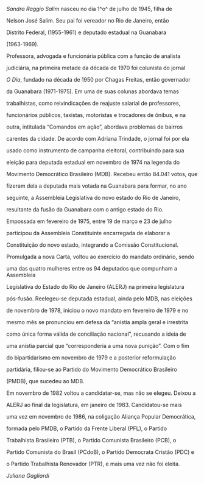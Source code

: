 

*Sandra Raggio Salim* nasceu no dia 1^o^ de julho de 1945, filha de

Nelson José Salim. Seu pai foi vereador no Rio de Janeiro, então

Distrito Federal, (1955-1961) e deputado estadual na Guanabara

(1963-1969).



Professora, advogada e funcionária pública com a função de analista

judiciária, na primeira metade da década de 1970 foi colunista do jornal

*O Dia*, fundado na década de 1950 por Chagas Freitas, então governador

da Guanabara (1971-1975). Em uma de suas colunas abordava temas

trabalhistas, como reivindicações de reajuste salarial de professores,

funcionários públicos, taxistas, motoristas e trocadores de ônibus, e na

outra, intitulada “Comandos em ação”, abordava problemas de bairros

carentes da cidade. De acordo com Adriana Trindade, o jornal foi por ela

usado como instrumento de campanha eleitoral, contribuindo para sua

eleição para deputada estadual em novembro de 1974 na legenda do

Movimento Democrático Brasileiro (MDB). Recebeu então 84.041 votos, que

fizeram dela a deputada mais votada na Guanabara para formar, no ano

seguinte, a Assembleia Legislativa do novo estado do Rio de Janeiro,

resultante da fusão da Guanabara com o antigo estado do Rio.



Empossada em fevereiro de 1975, entre 19 de março e 23 de julho

participou da Assembleia Constituinte encarregada de elaborar a

Constituição do novo estado, integrando a Comissão Constitucional.

Promulgada a nova Carta, voltou ao exercício do mandato ordinário, sendo

uma das quatro mulheres entre os 94 deputados que compunham a Assembleia

Legislativa do Estado do Rio de Janeiro (ALERJ) na primeira legislatura

pós-fusão. Reelegeu-se deputada estadual, ainda pelo MDB, nas eleições

de novembro de 1978, iniciou o novo mandato em fevereiro de 1979 e no

mesmo mês se pronunciou em defesa da “anistia ampla geral e irrestrita

como única forma válida de conciliação nacional”, recusando a ideia de

uma anistia parcial que “corresponderia a uma nova punição”. Com o fim

do bipartidarismo em novembro de 1979 e a posterior reformulação

partidária, filiou-se ao Partido do Movimento Democrático Brasileiro

(PMDB), que sucedeu ao MDB.



Em novembro de 1982 voltou a candidatar-se, mas não se elegeu. Deixou a

ALERJ ao final da legislatura, em janeiro de 1983. Candidatou-se mais

uma vez em novembro de 1986, na coligação Aliança Popular Democrática,

formada pelo PMDB, o Partido da Frente Liberal (PFL), o Partido

Trabalhista Brasileiro (PTB), o Partido Comunista Brasileiro (PCB), o

Partido Comunista do Brasil (PCdoB), o Partido Democrata Cristão (PDC) e

o Partido Trabalhista Renovador (PTR), e mais uma vez não foi eleita.



*Juliana Gagliardi*



